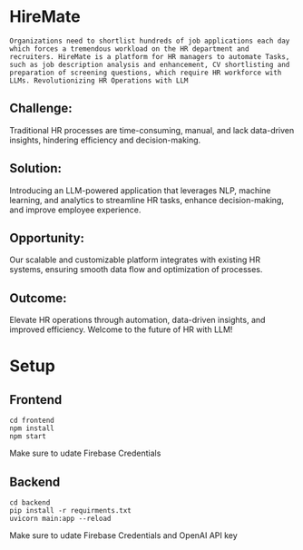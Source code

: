 # HireMate

`Organizations need to shortlist hundreds of job applications each day which forces a tremendous workload on the HR department and recruiters. HireMate is a platform for HR managers to automate Tasks, such as job description analysis and enhancement, CV shortlisting and preparation of screening questions, which require HR workforce with LLMs. Revolutionizing HR Operations with LLM`

## Challenge:
Traditional HR processes are time-consuming, manual, and lack data-driven insights, hindering efficiency and decision-making.

## Solution: 
Introducing an LLM-powered application that leverages NLP, machine learning, and analytics to streamline HR tasks, enhance decision-making, and improve employee experience.

## Opportunity: 
Our scalable and customizable platform integrates with existing HR systems, ensuring smooth data flow and optimization of processes.

## Outcome: 
Elevate HR operations through automation, data-driven insights, and improved efficiency. Welcome to the future of HR with LLM!

# Setup

## Frontend

```
cd frontend
npm install
npm start
```
Make sure to udate Firebase Credentials

## Backend

```
cd backend
pip install -r requirments.txt
uvicorn main:app --reload
```

Make sure to udate Firebase Credentials and OpenAI API key